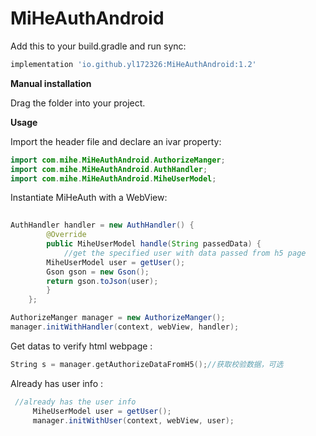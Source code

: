 # MiHeAuthAndroid



Add this to your build.gradle and run sync:

```groovy
implementation 'io.github.yl172326:MiHeAuthAndroid:1.2'
```

**Manual installation**

Drag the folder into your project.

**Usage**

Import the header file and declare an ivar property:

```java
import com.mihe.MiHeAuthAndroid.AuthorizeManger;
import com.mihe.MiHeAuthAndroid.AuthHandler;
import com.mihe.MiHeAuthAndroid.MiheUserModel;
```


Instantiate MiHeAuth with a WebView:

```java
 
AuthHandler handler = new AuthHandler() {
        @Override
        public MiheUserModel handle(String passedData) {
    		//get the specified user with data passed from h5 page
        MiheUserModel user = getUser();
        Gson gson = new Gson();
        return gson.toJson(user);
        }
    };

AuthorizeManger manager = new AuthorizeManger();
manager.initWithHandler(context, webView, handler);

```

Get  datas to verify html webpage :

```objective-c
String s = manager.getAuthorizeDataFromH5();//获取校验数据，可选
```

Already  has user info :

```java
 //already has the user info
     MiheUserModel user = getUser();
     manager.initWithUser(context, webView, user);
```

